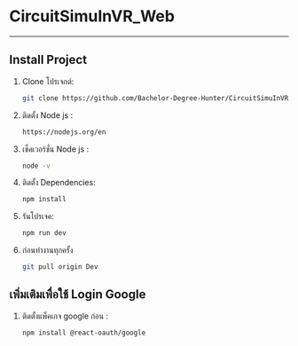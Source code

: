 # CircuitSimuInVR_Web

---

## Install Project

1. Clone โปรเจกต์:
   ```bash
   git clone https://github.com/Bachelor-Degree-Hunter/CircuitSimuInVR_Web.git
3. ติดตั้ง Node js :
    ```bash
    https://nodejs.org/en
4. เช็คเวอร์ชั่น Node js :
    ```bash
    node -v
5. ติดตั้ง Dependencies:
    ```bash
    npm install
6. รันโปรเจค:
    ```bash
    npm run dev
7. ก่อนทำงานทุกครั้ง
    ```bash
    git pull origin Dev

## เพิ่มเติมเพื่อใช้ Login Google

1. ติดตั้งแพ็คเกจ google ก่อน :
    ```bash
    npm install @react-oauth/google
